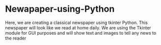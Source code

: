 # Newapaper-using-Python

Here, we are creating a classical newspaper using tkinter Python. This newspaper will look like we read at home daily. We are using the Tkinter module for GUI purposes and will show text and images to tell any news to the reader
